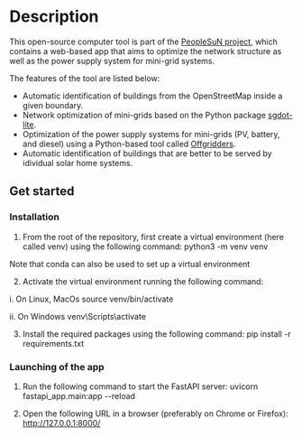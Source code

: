 # Description

This open-source computer tool is part of the [PeopleSuN project](https://www.peoplesun.org), which contains a web-based app that aims to optimize the network structure as well as the power supply system for mini-grid systems.

The features of the tool are listed below:

- Automatic identification of buildings from the OpenStreetMap inside a given boundary.
- Network optimization of mini-grids based on the Python package [sgdot-lite](https://github.com/fsumpa/sgdot-lite).
- Optimization of the power supply systems for mini-grids (PV, battery, and diesel) using a Python-based tool called [Offgridders](https://github.com/rl-institut/offgridders). 
- Automatic identification of buildings that are better to be served by idividual solar home systems.


## Get started

### Installation

1. From the root of the repository, first create a virtual environment (here called venv) using the following command:
   python3 -m venv venv

Note that conda can also be used to set up a virtual environment

2. Activate the virtual environment running the following command:

i. On Linux, MacOs
source venv/bin/activate

ii. On Windows
venv\Scripts\activate

3. Install the required packages using the following command:
   pip install -r requirements.txt

### Launching of the app

1. Run the following command to start the FastAPI server:
   uvicorn fastapi_app.main:app --reload

2. Open the following URL in a browser (preferably on Chrome or Firefox):
   http://127.0.0.1:8000/
